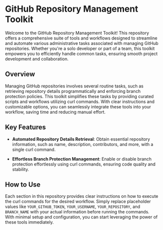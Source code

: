 # GitHub Repository Management Toolkit

Welcome to the GitHub Repository Management Toolkit! This repository offers a comprehensive suite of tools and workflows designed to streamline and automate various administrative tasks associated with managing GitHub repositories. Whether you're a solo developer or part of a team, this toolkit empowers you to efficiently handle common tasks, ensuring smooth project development and collaboration.

## Overview

Managing GitHub repositories involves several routine tasks, such as retrieving repository details programmatically and enforcing branch protection policies. This toolkit simplifies these tasks by providing curated scripts and workflows utilizing curl commands. With clear instructions and customizable options, you can seamlessly integrate these tools into your workflow, saving time and reducing manual effort.

## Key Features

- **Automated Repository Details Retrieval**: Obtain essential repository information, such as name, description, contributors, and more, with a single curl command.
  
- **Effortless Branch Protection Management**: Enable or disable branch protection effortlessly using curl commands, ensuring code quality and stability.
  

## How to Use

Each section in this repository provides clear instructions on how to execute the curl commands for the desired workflow. Simply replace placeholder values like `YOUR_GITHUB_TOKEN`, `YOUR_USERNAME`, `YOUR_REPOSITORY`, and `BRANCH_NAME` with your actual information before running the commands. With minimal setup and configuration, you can start leveraging the power of these tools immediately.
